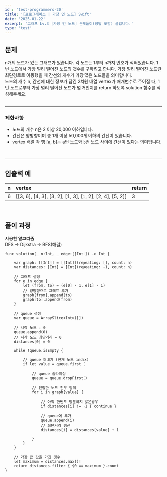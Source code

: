 ```yaml
---
id : 'test-programmers-20'
title: '[프로그래머스 | 가장 먼 노드] Swift'
date: '2025-01-22'
excerpt: '그래프 Lv.3 [가장 먼 노드] 문제풀이(정답 포함) 글입니다.'
type: 'test'
---
```


## 문제

n개의 노드가 있는 그래프가 있습니다. 각 노드는 1부터 n까지 번호가 적혀있습니다. 1번 노드에서 가장 멀리 떨어진 노드의 갯수를 구하려고 합니다. 가장 멀리 떨어진 노드란 최단경로로 이동했을 때 간선의 개수가 가장 많은 노드들을 의미합니다.<br>
노드의 개수 n, 간선에 대한 정보가 담긴 2차원 배열 vertex가 매개변수로 주어질 때, 1번 노드로부터 가장 멀리 떨어진 노드가 몇 개인지를 return 하도록 solution 함수를 작성해주세요.<br>
<br>

***

### 제한사항

* 노드의 개수 n은 2 이상 20,000 이하입니다.
* 간선은 양방향이며 총 1개 이상 50,000개 이하의 간선이 있습니다.
* vertex 배열 각 행 [a, b]는 a번 노드와 b번 노드 사이에 간선이 있다는 의미입니다.
<br>

***

## 입출력 예

|n|vertex|return|
|:-|:-|:-|
|6|\[[3, 6], [4, 3], [3, 2], [1, 3], [1, 2], [2, 4], [5, 2]]|3|

<br>

## 풀이 과정

**사용한 알고리즘** <br>
DFS -> Dijkstra -> BFS(해결)

~~~
func solution(_ n:Int, _ edge:[[Int]]) -> Int {
        
    var graph: [[Int]] = [[Int]](repeating: [], count: n)
    var distances: [Int] = [Int](repeating: -1, count: n)
            
    // 그래프 생성
    for e in edge {
        let (from, to) = (e[0] - 1, e[1] - 1)
        // 양뱡향으로 그래프 추가
        graph[from].append(to)
        graph[to].append(from)
    }
        
    // queue 생성
    var queue = ArraySlice<Int>([])
        
    // 시작 노드 : 0
    queue.append(0)
    // 시작 노드 최단거리 = 0
    distances[0] = 0
        
    while !queue.isEmpty {
            
        // queue 꺼내기 (현재 노드 index)
        if let value = queue.first {
            
            // queue 슬라이싱
            queue = queue.dropFirst()
                
            // 인접한 노드 전부 탐색
            for i in graph[value] {
                
                // 아직 한번도 방문하지 않은경우
                if distances[i] != -1 { continue }
                
                // queue에 추가
                queue.append(i)
                // 최단거리 갱신
                distances[i] = distances[value] + 1
                
            }
        }
    }
        
    // 가장 큰 값을 가진 갯수
    let maximum = distances.max()!
    return distances.filter { $0 == maximum }.count
}
~~~
